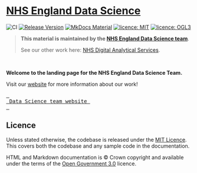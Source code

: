 # [NHS England Data Science](https://NHSDigital.github.io/data-science/)
![CI](https://github.com/nhsengland/datascience/actions/workflows/pages-build-deployment.yml/badge.svg "CI badge indicating passing or failing status")
[![Release Version](https://img.shields.io/github/v/release/nhsengland/datascience "Release version")](https://github.com/nhsengland/datascience/releases)
[![MkDocs Material](https://img.shields.io/badge/style-MkDocs%20Material-darkblue "Markdown Style: MkDocs")](https://squidfunk.github.io/mkdocs-material/reference/)
[![licence: MIT](https://img.shields.io/badge/Licence-MIT-yellow.svg)](https://opensource.org/licenses/MIT "MIT License")
[![licence: OGL3](https://img.shields.io/badge/Licence-OGL3-darkgrey "licence: Open Government Licence 3")](https://www.nationalarchives.gov.uk/doc/open-government-licence/version/3/)


> **This material is maintained by the [NHS England Data Science team](mailto:datascience@nhs.net)**.
>
> See our other work here: [NHS Digital Analytical Services](https://github.com/NHSDigital/data-analytics-services).

<br>

**Welcome to the landing page for the NHS England Data Science Team.**

Visit our [website](https://nhsengland.github.io/datascience/) for more information about our work!

[<kbd> <br> Data Science team website <br> </kbd>](https://nhsengland.github.io/datascience/)


## Licence

Unless stated otherwise, the codebase is released under the [MIT Licence][2]. This covers both the codebase and any sample code in the documentation.

HTML and Markdown documentation is © Crown copyright and available under the terms of the [Open Government 3.0](https://www.nationalarchives.gov.uk/doc/open-government-licence/version/3/) licence.

[1]: ./CONTRIBUTE.md
[2]: ./LICENCE
